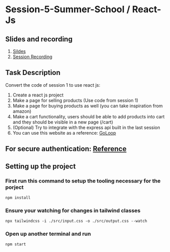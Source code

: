 # Session-5-Summer-School / React-Js

## Slides and recording

1. [Sildes](https://docs.google.com/presentation/d/1eHTQ21PpZnCu5mYxcRt1sFtKtu_rD6SvyjNskhNSSHg/edit?usp=sharing)
2. [Session Recording](https://smailiitmacin.sharepoint.com/:v:/s/WebopsandBlockchainClubSummerSchool24-group/EfFV1AEU8INLp0oWNObnbn0B8zKw-h5j0vqNd_tt5vAAHQ?e=0kwJWq)

## Task Description 

Convert the code of session 1 to use react js:
1. Create a react js project
2. Make a page for selling products (Use code from session 1)
3. Make a page for buying products as well (you can take inspiration from amazon)
4. Make a cart functionality, users should be able to add products into cart and they should be visible in a new page (/cart)
5. (Optional) Try to integrate with the express api built in the last session
6. You can use this website as a reference: [GoLoop](https://goloop.vercel.app)


## For secure authentication: [Reference](https://youtu.be/d2gfJ8UVPDo?si=tyEL9XfVQa_isW1b)

## Setting up the project

### First run this command to setup the tooling necessary for the porject
`
npm install
`

### Ensure your watching for changes in tailwind classes
`npx tailwindcss -i ./src/input.css -o ./src/output.css --watch`

### Open up another terminal and run
`npm start`
